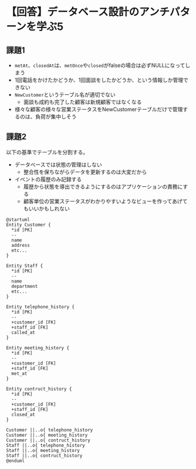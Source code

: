 # 【回答】データベース設計のアンチパターンを学ぶ5

## 課題1

- `metAt`、`closedAt`は、`metOnce`や`closed`がfalseの場合は必ずNULLになってしまう
- 1回電話をかけたかどうか、1回面談をしたかどうか、という情報しか管理できない
- `NewCustomer`というテーブル名が適切でない
  - 面談も成約も完了した顧客は新規顧客ではなくなる
- 様々な顧客の様々な営業ステータスをNewCustomerテーブルだけで管理するのは、負荷が集中しそう

## 課題2

以下の基準でテーブルを分割する。

- データベースでは状態の管理はしない
  - 整合性を保ちながらデータを更新するのは大変だから
- イベントの履歴のみ記録する
  - 履歴から状態を導出できるようにするのはアプリケーションの責務にする
  - 顧客単位の営業ステータスがわかりやすいようなビューを作ってあげてもいいかもしれない

```plantuml
@startuml
Entity Customer {
  *id [PK]
  --
  name
  address
  etc...
}

Entity Staff {
  *id [PK]
  --
  name
  department
  etc...
}

Entity telephone_history {
  *id [PK]
  --
  +customer_id [FK]
  +staff_id [FK]
  called_at
}

Entity meeting_history {
  *id [PK]
  --
  +customer_id [FK]
  +staff_id [FK]
  met_at
}

Entity contruct_history {
  *id [PK]
  --
  +customer_id [FK]
  +staff_id [FK]
  closed_at
}

Customer ||..o{ telephone_history
Customer ||..o{ meeting_history
Customer ||..o{ contruct_history
Staff ||..o{ telephone_history
Staff ||..o{ meeting_history
Staff ||..o{ contruct_history
@enduml
```
